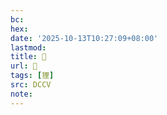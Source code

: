 ```yaml
---
bc:
hex:
date: '2025-10-13T10:27:09+08:00'
lastmod:
title: 􁶡
url: 􁶡
tags: [狸]
src: DCCV
note:
---
```

